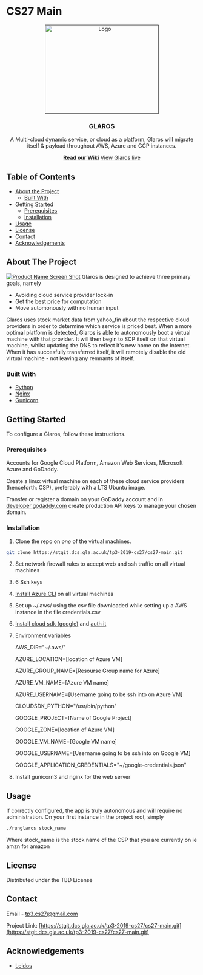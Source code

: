 # CS27 Main

<!-- <img src="https://i.imgur.com/Q23c2CU.png" width="300" height="234"> -->
<div align="center">
<p align="center">
  <a href="">
    <img src="https://i.imgur.com/Nk9D55F.png" alt="Logo" width="300" height="234">
  </a>

  <h3 align="center">GLAROS</h3>

  <p align="center">
    A Multi-cloud dynamic service, or cloud as a platform, Glaros will migrate itself & payload throughout AWS, Azure and GCP instances.
    <br />
    <div>
    <a href="https://stgit.dcs.gla.ac.uk/tp3-2019-cs27/cs27-main/-/wikis/home"><strong>Read our Wiki</strong></a>
    <a href="http://glaros.uk">View Glaros live</a>
    </div>
  </p>
</p>

</div>



<!-- TABLE OF CONTENTS -->
## Table of Contents

* [About the Project](#about-the-project)
  * [Built With](#built-with)
* [Getting Started](#getting-started)
  * [Prerequisites](#prerequisites)
  * [Installation](#installation)
* [Usage](#usage)
* [License](#license)
* [Contact](#contact)
* [Acknowledgements](#acknowledgements)



<!-- ABOUT THE PROJECT -->
## About The Project

[![Product Name Screen Shot][product-screenshot]](https://i.imgur.com/rZ8xFGH.png)
Glaros is designed to achieve three primary goals, namely
* Avoiding cloud service provider lock-in
* Get the best price for computation
* Move automonously with no human input

Glaros uses stock market data from yahoo_fin about the respective cloud providers in order to determine which service is priced best. When a more optimal platform is detected, Glaros is able to autonomously boot a virtual machine with that provider. It will then begin to SCP itself on that virtual machine, whilst updating the DNS to reflect it's new home on the internet. When it has succesfully transferred itself, it will remotely disable the old virtual machine - not leaving any remnants of itself.

### Built With

* [Python]()
* [Nginx]()
* [Gunicorn]()



<!-- GETTING STARTED -->
## Getting Started

To configure a Glaros, follow these instructions.

### Prerequisites

Accounts for Google Cloud Platform, Amazon Web Services, Microsoft Azure and GoDaddy.


Create a linux virtual machine on each of these cloud service providers (henceforth: CSP), preferably with a LTS Ubuntu image.


Transfer or register a domain on your GoDaddy account and in [developer.godaddy.com](https://developer.godaddy.com/key) create production API keys to manage your chosen domain.

### Installation
 
1. Clone the repo on *one* of the virtual machines.
```sh
git clone https://stgit.dcs.gla.ac.uk/tp3-2019-cs27/cs27-main.git
```

2. Set network firewall rules to accept web and ssh traffic on all virtual machines

3. 6 Ssh keys


4. [Install Azure CLI](https://docs.microsoft.com/en-us/cli/azure/install-azure-cli-apt?view=azure-cli-latest) on all virtual machines

5. Set up ~/.aws/ using the csv file downloaded while setting up a AWS instance in the file credentials.csv

6. [Install cloud sdk (google)](https://cloud.google.com/sdk/docs/downloads-apt-get) and [auth it](https://cloud.google.com/docs/authentication/getting-started)

7. Environment variables

    AWS_DIR="~/.aws/"
    
    AZURE_LOCATION=[location of Azure VM]
    
    AZURE_GROUP_NAME=[Resourse Group name for Azure]
    
    AZURE_VM_NAME=[Azure VM name]
    
    AZURE_USERNAME=[Username going to be ssh into on Azure VM]
    
    CLOUDSDK_PYTHON="/usr/bin/python"
    
    GOOGLE_PROJECT=[Name of Google Project]
    
    GOOGLE_ZONE=[location of Azure VM]
    
    GOOGLE_VM_NAME=[Google VM name]
    
    GOOGLE_USERNAME=[Username going to be ssh into on Google VM]
    
    GOOGLE_APPLICATION_CREDENTIALS="~/google-credentials.json"

8. Install gunicorn3 and nginx for the web server

<!-- USAGE EXAMPLES -->
## Usage

If correctly configured, the app is truly autonomous and will require no administration. On your first instance in the project root, simply
```sh
./runglaros stock_name
```
Where stock_name is the stock name of the CSP that you are currently on ie amzn for amazon



<!-- LICENSE -->
## License

Distributed under the TBD License



<!-- CONTACT -->
## Contact

Email - [tp3.cs27@gmail.com](tp3.cs27@gmail.com)

Project Link: [https://stgit.dcs.gla.ac.uk/tp3-2019-cs27/cs27-main.git](https://stgit.dcs.gla.ac.uk/tp3-2019-cs27/cs27-main.git)



<!-- ACKNOWLEDGEMENTS -->
## Acknowledgements

* [Leidos]()





<!-- MARKDOWN LINKS & IMAGES -->
[product-screenshot]: https://i.imgur.com/rZ8xFGH.png
